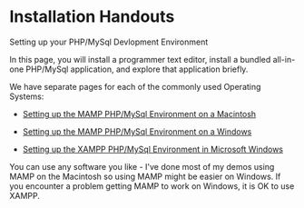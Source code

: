 # Installation Handouts

Setting up your PHP/MySql Devlopment Environment

In this page, you will install a programmer text editor, install a bundled all-in-one PHP/MySql application, and explore that application briefly.

We have separate pages for each of the commonly used Operating Systems:

 - [Setting up the MAMP PHP/MySql Environment on a Macintosh](https://www.wa4e.com/software-mac.php)

-  [Setting up the MAMP PHP/MySql Environment on a Windows](https://www.wa4e.com/software-mamp.php)

-  [Setting up the XAMPP PHP/MySql Environment in Microsoft Windows](https://www.wa4e.com/software-win.php)

You can use any software you like - I've done most of my demos using MAMP on the Macintosh so using MAMP might be easier on Windows. If you encounter a problem getting MAMP to work on Windows, it is OK to use XAMPP.

